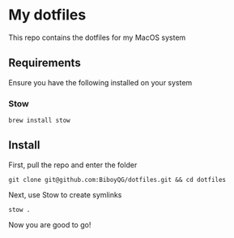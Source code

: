 # My dotfiles

This repo contains the dotfiles for my MacOS system

## Requirements

Ensure you have the following installed on your system

### Stow 

```
brew install stow
```

## Install

First, pull the repo and enter the folder

```
git clone git@github.com:BiboyQG/dotfiles.git && cd dotfiles
```

Next, use Stow to create symlinks

```
stow .
```

Now you are good to go!
